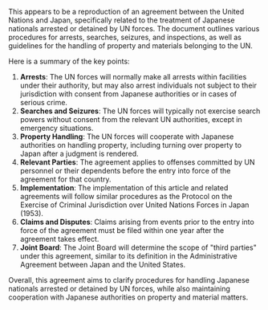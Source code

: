 This appears to be a reproduction of an agreement between the United Nations and Japan, specifically related to the treatment of Japanese nationals arrested or detained by UN forces. The document outlines various procedures for arrests, searches, seizures, and inspections, as well as guidelines for the handling of property and materials belonging to the UN.

Here is a summary of the key points:

1. **Arrests**: The UN forces will normally make all arrests within facilities under their authority, but may also arrest individuals not subject to their jurisdiction with consent from Japanese authorities or in cases of serious crime.
2. **Searches and Seizures**: The UN forces will typically not exercise search powers without consent from the relevant UN authorities, except in emergency situations.
3. **Property Handling**: The UN forces will cooperate with Japanese authorities on handling property, including turning over property to Japan after a judgment is rendered.
4. **Relevant Parties**: The agreement applies to offenses committed by UN personnel or their dependents before the entry into force of the agreement for that country.
5. **Implementation**: The implementation of this article and related agreements will follow similar procedures as the Protocol on the Exercise of Criminal Jurisdiction over United Nations Forces in Japan (1953).
6. **Claims and Disputes**: Claims arising from events prior to the entry into force of the agreement must be filed within one year after the agreement takes effect.
7. **Joint Board**: The Joint Board will determine the scope of "third parties" under this agreement, similar to its definition in the Administrative Agreement between Japan and the United States.

Overall, this agreement aims to clarify procedures for handling Japanese nationals arrested or detained by UN forces, while also maintaining cooperation with Japanese authorities on property and material matters.